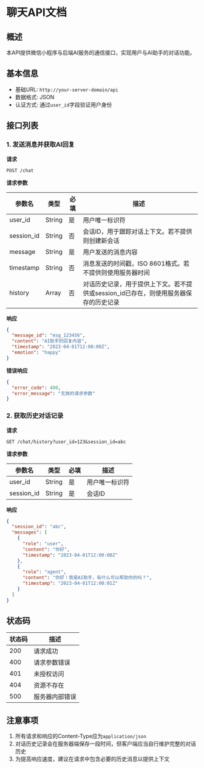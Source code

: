 # 聊天API文档

## 概述

本API提供微信小程序与后端AI服务的通信接口，实现用户与AI助手的对话功能。

## 基本信息

- 基础URL: `http://your-server-domain/api`
- 数据格式: JSON
- 认证方式: 通过`user_id`字段验证用户身份

## 接口列表

### 1. 发送消息并获取AI回复

**请求**

```
POST /chat
```

**请求参数**

| 参数名 | 类型 | 必填 | 描述 |
|------|------|------|------|
| user_id | String | 是 | 用户唯一标识符 |
| session_id | String | 否 | 会话ID，用于跟踪对话上下文。若不提供则创建新会话 |
| message | String | 是 | 用户发送的消息内容 |
| timestamp | String | 否 | 消息发送的时间戳，ISO 8601格式。若不提供则使用服务器时间 |
| history | Array | 否 | 对话历史记录，用于提供上下文。若不提供或session_id已存在，则使用服务器保存的历史记录 |

**响应**

```json
{
  "message_id": "msg_123456",
  "content": "AI助手的回复内容",
  "timestamp": "2023-04-01T12:00:00Z",
  "emotion": "happy"
}
```

**错误响应**

```json
{
  "error_code": 400,
  "error_message": "无效的请求参数"
}
```

### 2. 获取历史对话记录

**请求**

```
GET /chat/history?user_id=123&session_id=abc
```

**请求参数**

| 参数名 | 类型 | 必填 | 描述 |
|------|------|------|------|
| user_id | String | 是 | 用户唯一标识符 |
| session_id | String | 是 | 会话ID |

**响应**

```json
{
  "session_id": "abc",
  "messages": [
    {
      "role": "user",
      "content": "你好",
      "timestamp": "2023-04-01T12:00:00Z"
    },
    {
      "role": "agent",
      "content": "你好！我是AI助手，有什么可以帮助你的吗？",
      "timestamp": "2023-04-01T12:00:01Z"
    }
  ]
}
```

## 状态码

| 状态码 | 描述 |
|------|------|
| 200 | 请求成功 |
| 400 | 请求参数错误 |
| 401 | 未授权访问 |
| 404 | 资源不存在 |
| 500 | 服务器内部错误 |

## 注意事项

1. 所有请求和响应的Content-Type应为`application/json`
2. 对话历史记录会在服务器端保存一段时间，但客户端应当自行维护完整的对话历史
3. 为提高响应速度，建议在请求中包含必要的历史消息以提供上下文 
